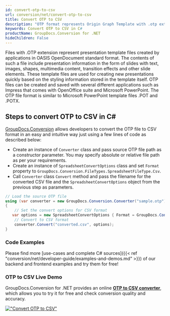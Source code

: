 ```yaml
---
id: convert-otp-to-csv
url: conversion/net/convert-otp-to-csv
title: Convert OTP to CSV
description: "OTP format represents Origin Graph Template with .otp extension. Learn how to convert OTP to CSV file programmatically in C# language using GroupDocs.Conversion for .NET library."
keywords: Convert OTP to CSV in C#
productName: GroupDocs.Conversion for .NET
hideChildren: False
---
```


Files with .OTP extension represent presentation template files created by applications in OASIS OpenDocument standard format. The contents of such a file include presentation information in the form of slides with text, images, shapes, multimedia content, transition effects and other slide elements. These template files are used for creating new presentations quickly based on the styling information stored in the template itself. OTP files can be created and saved with several different applications such as Impress that comes with OpenOffice suite and Microsoft PowerPoint. The OTP file format is similar to Microsoft PowerPoint template files .POT and .POTX.

## Steps to convert OTP to CSV in C#

[GroupDocs.Conversion](https://products.groupdocs.com/conversion/net) allows developers to convert the OTP file to CSV format in an easy and intuitive way just using a few lines of code as described below:

* Create an instance of `Converter` class and pass source OTP file path as a constructor parameter. You may specify absolute or relative file path as per your requirements. 
* Create an instance of `SpreadsheetConvertOptions` class and set `Format` property to `GroupDocs.Conversion.FileTypes.SpreadsheetFileType.Csv`.
* Call `Converter` class `Convert` method and pass the filename for the converted CSV file and the `SpreadsheetConvertOptions` object from the previous step as parameters.

```csharp
// Load the source OTP file
using (var converter = new GroupDocs.Conversion.Converter("sample.otp"))
{
    // Set the convert options for CSV format
   var options = new SpreadsheetConvertOptions { Format = GroupDocs.Conversion.FileTypes.SpreadsheetFileType.Csv };
    // Convert to CSV format
    converter.Convert("converted.csv", options);
}
```

### Code Examples

Please find more [use-cases and complete C# sources]({{< ref "conversion/net/developer-guide/examples-and-demos.md" >}}) of our backend and frontend examples and try them for free!

### OTP to CSV Live Demo

GroupDocs.Conversion for .NET provides an online [**OTP to CSV converter**](https://products.groupdocs.app/conversion/otp-to-csv), which allows you to try it for free and check conversion quality and accuracy.

[!["Convert OTP to CSV"](conversion/net/images/convert-to-csv/convert-otp-to-csv.png)](https://products.groupdocs.app/conversion/otp-to-csv)
